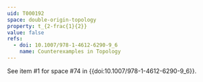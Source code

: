 ```yaml
---
uid: T000192
space: double-origin-topology
property: t_{2-frac{1}{2}}
value: false
refs:
  - doi: 10.1007/978-1-4612-6290-9_6
    name: Counterexamples in Topology
---
```

See item #1 for space #74 in {{doi:10.1007/978-1-4612-6290-9_6}}.
